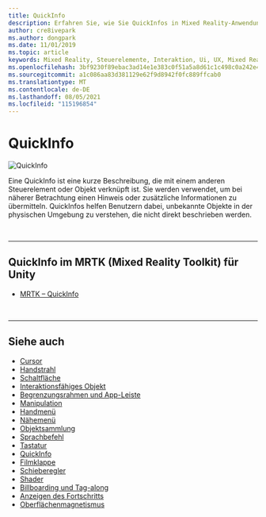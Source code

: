 ```yaml
---
title: QuickInfo
description: Erfahren Sie, wie Sie QuickInfos in Mixed Reality-Anwendungen verwenden, bei denen es sich um kurze Beschreibungen handelt, die mit einem anderen Steuerelement oder Objekt verknüpft sind.
author: cre8ivepark
ms.author: dongpark
ms.date: 11/01/2019
ms.topic: article
keywords: Mixed Reality, Steuerelemente, Interaktion, Ui, UX, Mixed Reality-Headset, Windows Mixed Reality-Headset, Virtual Reality-Headset, HoloLens, QuickInfo, MRTK, Mixed Reality Toolkit
ms.openlocfilehash: 3bf9230f89ebac3ad14e1e383c0f51a5a8d61c1c498c0a242e4dffbd1488bdbf
ms.sourcegitcommit: a1c086aa83d381129e62f9d8942f0fc889ffcab0
ms.translationtype: MT
ms.contentlocale: de-DE
ms.lasthandoff: 08/05/2021
ms.locfileid: "115196854"
---
```

# <a name="tooltip"></a>QuickInfo

![QuickInfo](images/UX_Hero_Tooltip.jpg)

Eine QuickInfo ist eine kurze Beschreibung, die mit einem anderen Steuerelement oder Objekt verknüpft ist. Sie werden verwendet, um bei näherer Betrachtung einen Hinweis oder zusätzliche Informationen zu übermitteln. QuickInfos helfen Benutzern dabei, unbekannte Objekte in der physischen Umgebung zu verstehen, die nicht direkt beschrieben werden. 

<br>

---

## <a name="tooltip-in-mrtk-mixed-reality-toolkit-for-unity"></a>QuickInfo im MRTK (Mixed Reality Toolkit) für Unity

* [MRTK – QuickInfo](/windows/mixed-reality/mrtk-unity/features/ux-building-blocks/tooltip)

<br>

---

## <a name="see-also"></a>Siehe auch

* [Cursor](cursors.md)
* [Handstrahl](point-and-commit.md)
* [Schaltfläche](button.md)
* [Interaktionsfähiges Objekt](interactable-object.md)
* [Begrenzungsrahmen und App-Leiste](app-bar-and-bounding-box.md)
* [Manipulation](direct-manipulation.md)
* [Handmenü](hand-menu.md)
* [Nähemenü](near-menu.md)
* [Objektsammlung](object-collection.md)
* [Sprachbefehl](voice-input.md)
* [Tastatur](keyboard.md)
* [QuickInfo](tooltip.md)
* [Filmklappe](slate.md)
* [Schieberegler](slider.md)
* [Shader](shader.md)
* [Billboarding und Tag-along](billboarding-and-tag-along.md)
* [Anzeigen des Fortschritts](progress.md)
* [Oberflächenmagnetismus](surface-magnetism.md)